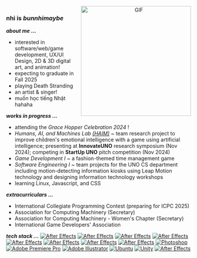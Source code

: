 <a target="_blank" align="center">
  <img align="right" top="500" width="300" alt="GIF" 
    src="https://media.giphy.com/media/LpDiryMEixuceVyRMi/giphy.gif?cid=ecf05e47w54h3x63colhuydc5q8wcn1qj5btz9xiw5vx1rng&ep=v1_gifs_search&rid=giphy.gif&ct=g"></a>

<h3>nhi is <em>bunnhimaybe</em></h3>

_**about me ...**_
<ul>
  <li> interested in software/web/game development, UX/UI Design, 2D & 3D digital art, and animation! 
  <li> expecting to graduate in Fall 2025
  <li> playing Death Stranding
  <li> an artist & singer!
  <li> muốn học tiếng Nhật hahaha
</ul> 

_**works in progress ...**_
<ul>
  <li>attending the <em>Grace Hopper Celebration 2024</em> !
  <li><em>Humans, AI, and Machines Lab <a href="https://github.com/HAIM-LAB">(HAIM)</a></em> ~ team research project to improve children's emotional intelligence with a game using artificial intelligence; presenting at <b>InnovateUNO</b> research symposium (Nov 2024); competing in <b>StartUp UNO</b> pitch competition (Nov 2024)
  <li><em>Game Development I ~ </em>a fashion-themed time management game
  <li><em>Software Engineering I ~ </em>team projects for the UNO CS department including motion-detecting information kiosks using Leap Motion technology and designing information technology workshops
  <li>learning Linux, Javascript, and CSS
</ul>

_**extracurriculars ...**_
<ul>
  <li> International Collegiate Programming Contest (preparing for ICPC 2025)
  <li>Association for Computing Machinery (Secretary)
  <li>Association for Computing Machinery - Women's Chapter (Secretary)
  <li>International Game Developers' Association
</ul>

_**tech stack ...**_
[![After Effects](https://skillicons.dev/icons?i=js)](https://skillicons.dev)
[![After Effects](https://skillicons.dev/icons?i=html)](https://skillicons.dev)
[![After Effects](https://skillicons.dev/icons?i=css)](https://skillicons.dev)
[![After Effects](https://skillicons.dev/icons?i=java)](https://skillicons.dev)
[![After Effects](https://skillicons.dev/icons?i=gamemakerstudio)](https://skillicons.dev)
[![After Effects](https://skillicons.dev/icons?i=git)](https://skillicons.dev)
[![After Effects](https://skillicons.dev/icons?i=github)](https://skillicons.dev)
[![After Effects](https://skillicons.dev/icons?i=java)](https://skillicons.dev)
[![Photoshop](https://skillicons.dev/icons?i=ps)](https://skillicons.dev)
[![Adobe Premiere Pro](https://skillicons.dev/icons?i=pr)](https://skillicons.dev)
[![Adobe Illustrator](https://skillicons.dev/icons?i=ai)](https://skillicons.dev)
[![Ubuntu](https://skillicons.dev/icons?i=ubuntu)](https://skillicons.dev)
[![Unity](https://skillicons.dev/icons?i=unity)](https://skillicons.dev)
[![After Effects](https://skillicons.dev/icons?i=windows)](https://skillicons.dev)


<!--
**bunnhimaybe/bunnhimaybe** is a ✨ _special_ ✨ repository because its `README.md` (this file) appears on your GitHub profile.

Here are some ideas to get you started:

- 🔭 I’m currently working on ...
- 🌱 I’m currently learning ...
- 👯 I’m looking to collaborate on ...
- 🤔 I’m looking for help with ...
- 💬 Ask me about ...
- 📫 How to reach me: ...
- 😄 Pronouns: ...
- ⚡ Fun fact: ...

<div id="header" align="center">
  <img src="https://media.giphy.com/media/WgncljJskOk6SsyiRz/giphy.gif" width="100"/>
</div>
-->

